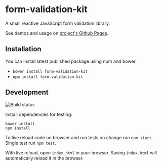 # form-validation-kit

A small reactive JavaScript form validation library.

See demos and usage on [project's Github Pages](https://teijo.github.io/form-validation-kit/).


## Installation

You can install latest published package using npm and bower.

 - `bower install form-validation-kit`
 - `npm install form-validation-kit`


## Development

![Build status](https://codeship.com/projects/0925a1e0-2b10-0132-7a5d-06c98ad2d9ca/status?branch=gh-pages)

Install dependencies for testing:

```
bower install
npm install
```

To live reload code on browser and run tests on change run `npm start`.
Single test run `npm test`.

With live reload, open `index.html` in your browser. Saving `index.html` will
automatically reload it in the browser.
